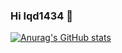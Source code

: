 ### Hi lqd1434 👋

[![Anurag's GitHub stats](https://github-readme-stats.vercel.app/api?username=lqd1434)](https://github.com/anuraghazra/github-readme-stats)
